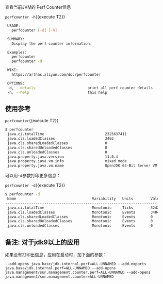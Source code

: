 
查看当前JVM的 Perf Counter信息

`perfcounter -h`{{execute T2}}

```bash
 USAGE:
   perfcounter [-d] [-h]

 SUMMARY:
   Display the perf counter information.

 Examples:
   perfcounter
   perfcounter -d

 WIKI:
   https://arthas.aliyun.com/doc/perfcounter

 OPTIONS:
 -d, --details                        print all perf counter details
 -h, --help                           this help
```

## 使用参考

`perfcounter`{{execute T2}}

```bash
$ perfcounter
 java.ci.totalTime                            2325637411
 java.cls.loadedClasses                       3403
 java.cls.sharedLoadedClasses                 0
 java.cls.sharedUnloadedClasses               0
 java.cls.unloadedClasses                     0
 java.property.java.version                   11.0.4
 java.property.java.vm.info                   mixed mode
 java.property.java.vm.name                   OpenJDK 64-Bit Server VM
 ```

可以用-d参数打印更多信息：

`perfcounter -d`{{execute T2}}

```bash
$ perfcounter -d
 Name                                   Variability   Units        Value
---------------------------------------------------------------------------------
 java.ci.totalTime                      Monotonic     Ticks        3242526906
 java.cls.loadedClasses                 Monotonic     Events       3404
 java.cls.sharedLoadedClasses           Monotonic     Events       0
 java.cls.sharedUnloadedClasses         Monotonic     Events       0
 java.cls.unloadedClasses               Monotonic     Events       0
```

## 备注: 对于jdk9以上的应用

如果没有打印出信息，应用在启动时，加下面的参数：

`--add-opens java.base/jdk.internal.perf=ALL-UNNAMED --add-exports java.base/jdk.internal.perf=ALL-UNNAMED --add-opens java.management/sun.management.counter.perf=ALL-UNNAMED --add-opens java.management/sun.management.counter=ALL-UNNAMED`
